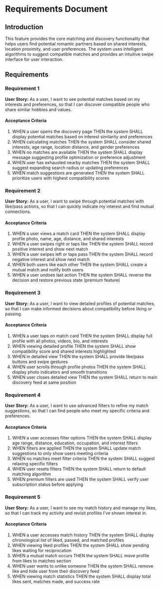 # Requirements Document

## Introduction

This feature provides the core matching and discovery functionality that helps users find potential romantic partners based on shared interests, location proximity, and user preferences. The system uses intelligent algorithms to suggest compatible matches and provides an intuitive swipe interface for user interaction.

## Requirements

### Requirement 1

**User Story:** As a user, I want to see potential matches based on my interests and preferences, so that I can discover compatible people who share similar hobbies and values.

#### Acceptance Criteria

1. WHEN a user opens the discovery page THEN the system SHALL display potential matches based on interest similarity and preferences
2. WHEN calculating matches THEN the system SHALL consider shared interests, age range, location distance, and gender preferences
3. WHEN no matches are available THEN the system SHALL display message suggesting profile optimization or preference adjustment
4. WHEN user has exhausted nearby matches THEN the system SHALL suggest expanding search radius or updating preferences
5. WHEN match suggestions are generated THEN the system SHALL prioritize users with highest compatibility scores

### Requirement 2

**User Story:** As a user, I want to swipe through potential matches with like/pass actions, so that I can quickly indicate my interest and find mutual connections.

#### Acceptance Criteria

1. WHEN a user views a match card THEN the system SHALL display profile photo, name, age, distance, and shared interests
2. WHEN a user swipes right or taps like THEN the system SHALL record positive interest and show next match
3. WHEN a user swipes left or taps pass THEN the system SHALL record negative interest and show next match
4. WHEN both users like each other THEN the system SHALL create a mutual match and notify both users
5. WHEN a user undoes last action THEN the system SHALL reverse the decision and restore previous state (premium feature)

### Requirement 3

**User Story:** As a user, I want to view detailed profiles of potential matches, so that I can make informed decisions about compatibility before liking or passing.

#### Acceptance Criteria

1. WHEN a user taps on match card THEN the system SHALL display full profile with all photos, videos, bio, and interests
2. WHEN viewing detailed profile THEN the system SHALL show compatibility score and shared interests highlighted
3. WHEN in detailed view THEN the system SHALL provide like/pass buttons and swipe gestures
4. WHEN user scrolls through profile photos THEN the system SHALL display photo indicators and smooth transitions
5. WHEN user closes detailed view THEN the system SHALL return to main discovery feed at same position

### Requirement 4

**User Story:** As a user, I want to use advanced filters to refine my match suggestions, so that I can find people who meet my specific criteria and preferences.

#### Acceptance Criteria

1. WHEN a user accesses filter options THEN the system SHALL display age range, distance, education, occupation, and interest filters
2. WHEN filters are applied THEN the system SHALL update match suggestions to only show users meeting criteria
3. WHEN no matches meet filter criteria THEN the system SHALL suggest relaxing specific filters
4. WHEN user resets filters THEN the system SHALL return to default matching algorithm
5. WHEN premium filters are used THEN the system SHALL verify user subscription status before applying

### Requirement 5

**User Story:** As a user, I want to see my match history and manage my likes, so that I can track my activity and revisit profiles I've shown interest in.

#### Acceptance Criteria

1. WHEN a user accesses match history THEN the system SHALL display chronological list of liked, passed, and matched profiles
2. WHEN viewing liked profiles THEN the system SHALL show pending likes waiting for reciprocation
3. WHEN a mutual match occurs THEN the system SHALL move profile from likes to matches section
4. WHEN user wants to unlike someone THEN the system SHALL remove like and hide user from their discovery feed
5. WHEN viewing match statistics THEN the system SHALL display total likes sent, matches made, and success rate
